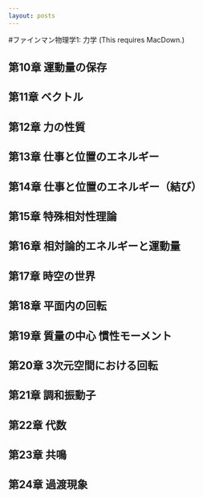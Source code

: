 ```yaml
---
layout: posts
---
```

#ファインマン物理学1: 力学
(This requires MacDown.)

## 第10章 運動量の保存
## 第11章 ベクトル
## 第12章 力の性質
## 第13章 仕事と位置のエネルギー
## 第14章 仕事と位置のエネルギー（結び）
## 第15章 特殊相対性理論
## 第16章 相対論的エネルギーと運動量
## 第17章 時空の世界
## 第18章 平面内の回転
## 第19章 質量の中心 慣性モーメント
## 第20章 3次元空間における回転
## 第21章 調和振動子
## 第22章 代数
## 第23章 共鳴
## 第24章 過渡現象
